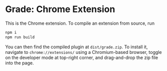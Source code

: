 # Grade: Chrome Extension

This is the Chrome extension. To compile an extension from source, run

```sh
npm i
npm run build
```

You can then find the compiled plugin at `dist/grade.zip`. To install it, navigate to `chrome://extensions/`
using a Chromium-based browser, toggle on the developer mode at top-right corner, and drag-and-drop the zip file 
into the page. 